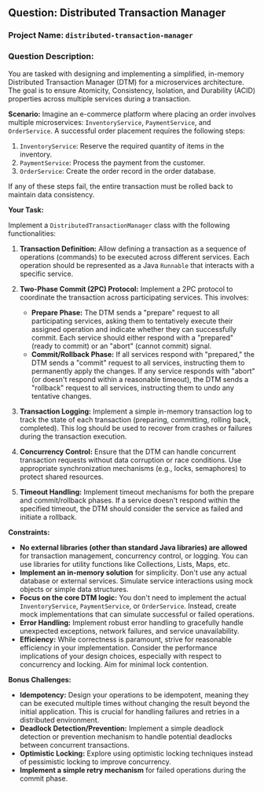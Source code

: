 ## Question: Distributed Transaction Manager

### Project Name: `distributed-transaction-manager`

### Question Description:

You are tasked with designing and implementing a simplified, in-memory Distributed Transaction Manager (DTM) for a microservices architecture. The goal is to ensure Atomicity, Consistency, Isolation, and Durability (ACID) properties across multiple services during a transaction.

**Scenario:** Imagine an e-commerce platform where placing an order involves multiple microservices: `InventoryService`, `PaymentService`, and `OrderService`. A successful order placement requires the following steps:

1.  `InventoryService`: Reserve the required quantity of items in the inventory.
2.  `PaymentService`: Process the payment from the customer.
3.  `OrderService`: Create the order record in the order database.

If any of these steps fail, the entire transaction must be rolled back to maintain data consistency.

**Your Task:**

Implement a `DistributedTransactionManager` class with the following functionalities:

1.  **Transaction Definition:** Allow defining a transaction as a sequence of operations (commands) to be executed across different services. Each operation should be represented as a Java `Runnable` that interacts with a specific service.

2.  **Two-Phase Commit (2PC) Protocol:** Implement a 2PC protocol to coordinate the transaction across participating services. This involves:

    *   **Prepare Phase:** The DTM sends a "prepare" request to all participating services, asking them to tentatively execute their assigned operation and indicate whether they can successfully commit. Each service should either respond with a "prepared" (ready to commit) or an "abort" (cannot commit) signal.
    *   **Commit/Rollback Phase:** If all services respond with "prepared," the DTM sends a "commit" request to all services, instructing them to permanently apply the changes. If any service responds with "abort" (or doesn't respond within a reasonable timeout), the DTM sends a "rollback" request to all services, instructing them to undo any tentative changes.

3.  **Transaction Logging:** Implement a simple in-memory transaction log to track the state of each transaction (preparing, committing, rolling back, completed). This log should be used to recover from crashes or failures during the transaction execution.

4.  **Concurrency Control:** Ensure that the DTM can handle concurrent transaction requests without data corruption or race conditions. Use appropriate synchronization mechanisms (e.g., locks, semaphores) to protect shared resources.

5.  **Timeout Handling:** Implement timeout mechanisms for both the prepare and commit/rollback phases. If a service doesn't respond within the specified timeout, the DTM should consider the service as failed and initiate a rollback.

**Constraints:**

*   **No external libraries (other than standard Java libraries) are allowed** for transaction management, concurrency control, or logging.  You can use libraries for utility functions like Collections, Lists, Maps, etc.
*   **Implement an in-memory solution** for simplicity. Don't use any actual database or external services. Simulate service interactions using mock objects or simple data structures.
*   **Focus on the core DTM logic:**  You don't need to implement the actual `InventoryService`, `PaymentService`, or `OrderService`.  Instead, create mock implementations that can simulate successful or failed operations.
*   **Error Handling:** Implement robust error handling to gracefully handle unexpected exceptions, network failures, and service unavailability.
*   **Efficiency:** While correctness is paramount, strive for reasonable efficiency in your implementation.  Consider the performance implications of your design choices, especially with respect to concurrency and locking. Aim for minimal lock contention.

**Bonus Challenges:**

*   **Idempotency:** Design your operations to be idempotent, meaning they can be executed multiple times without changing the result beyond the initial application. This is crucial for handling failures and retries in a distributed environment.
*   **Deadlock Detection/Prevention:** Implement a simple deadlock detection or prevention mechanism to handle potential deadlocks between concurrent transactions.
*   **Optimistic Locking:** Explore using optimistic locking techniques instead of pessimistic locking to improve concurrency.
*   **Implement a simple retry mechanism** for failed operations during the commit phase.
